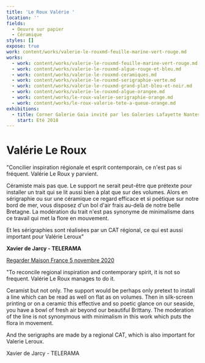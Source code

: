 ```yaml
---
title: 'Le Roux Valérie '
location: ''
fields:
  - Oeuvre sur papier
  - Céramique
styles: []
expose: true
work: content/works/valerie-le-rouxmd-feuille-marine-vert-rouge.md
works:
  - work: content/works/valerie-le-rouxmd-feuille-marine-vert-rouge.md
  - work: content/works/valerie-le-rouxmd-algue-rouge-et-bleu.md
  - work: content/works/valerie-le-rouxmd-ceramiques.md
  - work: content/works/valerie-le-rouxmd-serigraphie-verte.md
  - work: content/works/valerie-le-rouxmd-grand-plat-bleu-et-noir.md
  - work: content/works/valerie-le-rouxmd-algue-orangee.md
  - work: content/works/le-roux-valerie-serigraphie-orange.md
  - work: content/works/le-roux-valerie-tete-a-queue-orange.md
exhibitions:
  - title: Corner Galerie Gaia invité par les Galeries Lafayette Nantes Decré
    start: Eté 2018
---
```


# Valérie Le Roux

"Concilier inspiration régionale et esprit contemporain, ce n'est pas si fréquent. Valérie Le Roux y parvient.

Céramiste mais pas que. Le support ne serait peut-être que prétexte pour installer un trait qui se lit aussi bien à plat que sur des volumes. Alors en sérigraphie ou sur une céramique ce regard efficace et si poétique sur notre bord de mer, vous disposez d'un bol d'air frais au-delà de notre belle Bretagne. La modération du trait n'est pas synonyme de minimalisme dans ce travail qui met la flore en mouvement.

Et les sérigraphies sont réalisées par un CAT régional, ce qui est aussi important pour Valérie Leroux"

**Xavier de Jarcy - TELERAMA**

[Regarder Maison France 5 novembre 2020](https://www.france.tv/france-5/la-maison-france-5/2007295-concarneau.html "valerie leroux maison farnce 5")

"To reconcile regional inspiration and contemporary spirit, it is not so frequent. Valérie Le Roux manages to do it.

Ceramist but not only. The support would be perhaps only pretext to install a line which can be read as well on flat as on volumes. Then in silk-screen printing or on a ceramic this effective and so poetic glance on our seaside, you have a bowl of fresh air beyond our beautiful Brittany. The moderation of the line is not synonymous with minimalism in this work which puts the flora in movement.

And the serigraphs are made by a regional CAT, which is also important for Valerie Leroux.

Xavier de Jarcy - TELERAMA
